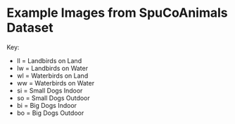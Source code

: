 # Example Images from SpuCoAnimals Dataset 

Key:
- ll = Landbirds on Land 
- lw = Landbirds on Water 
- wl = Waterbirds on Land 
- ww = Waterbirds on Water 
- si = Small Dogs Indoor
- so = Small Dogs Outdoor
- bi = Big Dogs Indoor
- bo = Big Dogs Outdoor